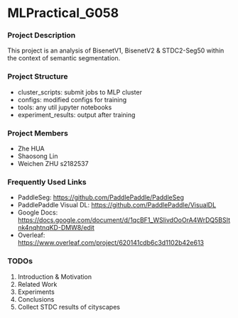 # MLPractical_G058
### Project Description
This project is an analysis of BisenetV1, BisenetV2 & STDC2-Seg50 within the context of semantic segmentation.

### Project Structure
- cluster_scripts: submit jobs to MLP cluster
- configs: modified configs for training
- tools: any util jupyter notebooks
- experiment_results: output after training

### Project Members
- Zhe HUA
- Shaosong Lin
- Weichen ZHU s2182537

### Frequently Used Links
- PaddleSeg: https://github.com/PaddlePaddle/PaddleSeg
- PaddlePaddle Visual DL: https://github.com/PaddlePaddle/VisualDL
- Google Docs: https://docs.google.com/document/d/1qcBF1_WSlivdOoOrA4WrDQ5BSItnk4nqhtnqKD-DMW8/edit
- Overleaf: https://www.overleaf.com/project/620141cdb6c3d1102b42e613

### TODOs
1. Introduction & Motivation
2. Related Work
3. Experiments
4. Conclusions
5. Collect STDC results of cityscapes
